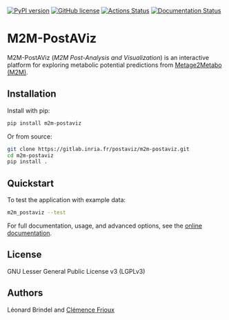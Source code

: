 [![PyPI version](https://img.shields.io/pypi/v/metage2metabo.svg)](https://pypi.org/project/Metage2Metabo/) [![GitHub license](https://img.shields.io/github/license/AuReMe/metage2metabo-postaviz.svg)](https://github.com/AuReMe/metage2metabo-postaviz/blob/main/LICENSE) [![Actions Status](https://github.com/AuReMe/metage2metabo/actions/workflows/pythonpackage.yml/badge.svg)](https://github.com/AuReMe/metage2metabo/actions/workflows/pythonpackage.yml) [![Documentation Status](https://readthedocs.org/projects/metage2metabo-postaviz/badge/?version=latest)](https://metage2metabo-postaviz.readthedocs.io/en/latest/?badge=latest)

# M2M-PostAViz

M2M-PostAViz (_M2M Post-Analysis and Visualization_) is an interactive platform for exploring metabolic potential predictions from [Metage2Metabo (M2M)](https://github.com/AuReMe/metage2metabo/tree/main).

## Installation

Install with pip:

```sh
pip install m2m-postaviz
```

Or from source:

```sh
git clone https://gitlab.inria.fr/postaviz/m2m-postaviz.git
cd m2m-postaviz
pip install .
```

## Quickstart

To test the application with example data:

```sh
m2m_postaviz --test
```

For full documentation, usage, and advanced options, see the [online documentation](https://metage2metabo-postaviz.readthedocs.io/).

## License

GNU Lesser General Public License v3 (LGPLv3)

## Authors

Léonard Brindel and [Clémence Frioux](https://cfrioux.github.io)